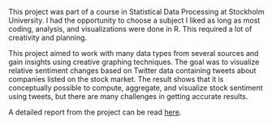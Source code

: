 This project was part of a course in Statistical Data Processing at Stockholm University. I had the opportunity to choose a subject I liked as long as most coding, analysis, and visualizations were done in R. This required a lot of creativity and planning.

This project aimed to work with many data types from several sources and gain insights using creative graphing techniques. The goal was to visualize relative sentiment changes based on Twitter data containing tweets about companies listed on the stock market. The result shows that it is conceptually possible to compute, aggregate, and visualize stock sentiment using tweets, but there are many challenges in getting accurate results. 

A detailed report from the project can be read [here](https://htmlpreview.github.io/?https://github.com/pedersentom/project/blob/main/report.html).
